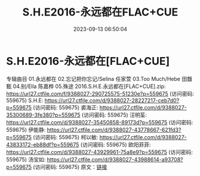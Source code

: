 ﻿---
title: S.H.E2016-永远都在FLAC+CUE
date: 2023-09-13 06:50:04
categories: WAV车载音乐、镜像
tags: 华语中文
---
# S.H.E2016-永远都在[FLAC+CUE]

专辑曲目
01.永远都在
02.忘记把你忘记/Selina 任家萱
03.Too Much/Hebe 田馥甄
04.别/Ella 陈嘉桦
05.殊途
2016.S.H.E.永远都在[FLAC+CUE].zip: https://url27.ctfile.com/f/9388027-290725575-51230e?p=559675
(访问密码: 559675)
S.H.E: https://url27.ctfile.com/d/9388027-28227217-ceb7d0?p=559675
(访问密码: 559675)
裘海正: https://url27.ctfile.com/d/9388027-35300689-3fe380?p=559675
(访问密码: 559675)
汪明荃: https://url27.ctfile.com/d/9388027-35450858-89173d?p=559675
(访问密码: 559675)
伊能静: https://url27.ctfile.com/d/9388027-43778667-621fd3?p=559675
(访问密码: 559675)
柯以敏: https://url27.ctfile.com/d/9388027-43833172-eb88df?p=559675
(访问密码: 559675)
欧阳菲菲: https://url27.ctfile.com/d/9388027-43929961-75a8e9?p=559675
(访问密码: 559675)
汤宝如: https://url27.ctfile.com/d/9388027-43988614-a93708?p=559675
(访问密码: 559675)
原文：[链接](https://blog.sina.com.cn/s/blog_1647c7e76010313fh.html)